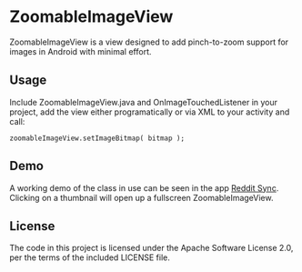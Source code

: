 # ZoomableImageView

ZoomableImageView is a view designed to add pinch-to-zoom support for images in Android with minimal effort. 

## Usage

Include ZoomableImageView.java and OnImageTouchedListener in your project, add the view either programatically or via XML to your activity and call:

	zoomableImageView.setImageBitmap( bitmap );

## Demo

A working demo of the class in use can be seen in the app [Reddit Sync](https://play.google.com/store/apps/details?id=com.laurencedawson.reddit_sync). Clicking on a thumbnail will open up a fullscreen ZoomableImageView.

## License
The code in this project is licensed under the Apache Software License 2.0, per the terms of the included LICENSE file.
